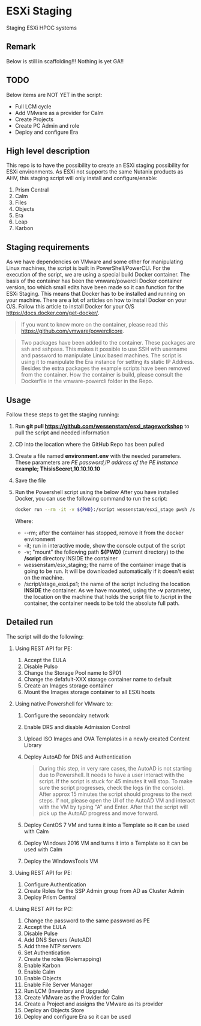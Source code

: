 # ESXi Staging

Staging ESXi HPOC systems

## Remark

Below is still in scaffolding!!! Nothing is yet GA!!

## TODO

Below items are NOT YET in the script:

- Full LCM cycle
- Add VMware as a provider for Calm
- Create Projects
- Create PC Admin and role
- Deploy and configure Era

## High level description

This repo is to have the possibility to create an ESXi staging possibility for ESXi environments.
As ESXi not supports the same Nutanix products as AHV, this staging script will only install and configure/enable:

1. Prism Central
2. Calm
3. Files
4. Objects
5. Era
6. Leap
7. Karbon

## Staging requirements

As we have dependencies on VMware and some other for manipulating Linux machines, the script is built in PowerShell/PowerCLI. For the execution of the script, we are using a special build Docker container. The basis of the container has been the vmware/powercli Docker container version, too which small edits have been made so it can function for the ESXi Staging. This means that Docker has to be installed and running on your machine. There are a lot of articles on how to install Docker on your O/S. Follow this article to install Docker for your O/S <https://docs.docker.com/get-docker/>.

> If you want to know more on the container, please read this <https://github.com/vmware/powerclicore>.

> Two packages have been added to the container. These packages are ssh and sshpass. This makes it possible to use SSH with username and password to manipulate Linux based machines. The script is using it to manipulate the Era instance for setting its static IP Address. Besides the extra packages the example scripts have been removed from the container. How the container is build, please consult the Dockerfile in the vmware-powercli folder in the Repo.  

## Usage

Follow these steps to get the staging running:

1. Run **git pull <https://github.com/wessenstam/esxi_stageworkshop>** to pull the script and needed information
2. CD into the location where the GitHub Repo has been pulled
3. Create a file named **environment.env** with the needed parameters. These parameters are *PE password,IP address of the PE instance* **example; ThisisSecret,10.10.10.10**
4. Save the file
5. Run the Powershell script using the below
   After you have installed Docker, you can use the following command to run the script:

   ```bash
   docker run --rm -it -v ${PWD}:/script wessenstam/esxi_stage pwsh /script/stage_esxi.ps1
   ```

   Where:

   - --rm; after the container has stopped, remove it from the docker environment
   - -it; run in interactive mode, show the console output of the script
   - -v; "mount" the following path **${PWD}** (current directory) to the **/script** directory INSIDE the container
   - wessenstam/esx_staging; the name of the container image that is going to be run. It will be downloaded automatically if it doesn't exist on the machine.
   - /script/stage_esxi.ps1; the name of the script including the location **INSIDE** the container. As we have mounted, using the **-v** parameter, the location on the machine that holds the script file to /script in the container, the container needs to be told the absolute full path.

## Detailed run

The script will do the following:

1. Using REST API for PE:

   1. Accept the EULA
   2. Disable Pulso
   3. Change the Storage Pool name to SP01
   4. Change the defafult-XXX storage container name to default
   5. Create an Images storage container
   6. Mount the Images storage container to all ESXi hosts

2. Using native Powershell for VMware to:

   1. Configure the secondairy network
   2. Enable DRS and disable Admission Control
   3. Upload ISO Images and OVA Templates in a newly created Content Library
   4. Deploy AutoAD for DNS and Authentication

      > During this step, in very rare cases, the AutoAD is not starting due to Powershell. It needs to have a user interact with the script. If the script is stuck for 45 minutes it will stop. To make sure the script progresses, check the logs (in the console). After approx 15 minutes the script should progress to the next steps. If not, please open the UI of the AutoAD VM and interact with the VM by typing "A" and Enter. After that the script will pick up the AutoAD progress and move forward.

   5. Deploy CentOS 7 VM and turns it into a Template so it can be used with Calm
   6. Deploy Windows 2016 VM and turns it into a Template so it can be used with Calm
   7. Deploy the WindowsTools VM

3. Using REST API for PE:

   1. Configure Authentication
   2. Create Roles for the SSP Admin group from AD as Cluster Admin
   3. Deploy Prism Central

4. Using REST API for PC:

   1. Change the password to the same password as PE
   2. Accept the EULA
   3. Disable Pulse
   4. Add DNS Servers (AutoAD)
   5. Add three NTP servers
   6. Set Authentication
   7. Create the roles (Rolemapping)
   8. Enable Karbon
   9. Enable Calm
   10. Enable Objects
   11. Enable File Server Manager
   12. Run LCM (Inventory and Upgrade)
   13. Create VMware as the Provider for Calm
   14. Create a Project and assigns the VMware as its provider
   15. Deploy an Objects Store
   16. Deploy and configure Era so it can be used
